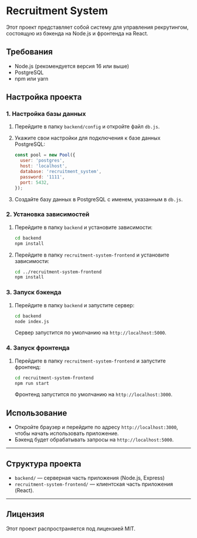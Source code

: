 # Recruitment System

Этот проект представляет собой систему для управления рекрутингом, состоящую из бэкенда на Node.js и фронтенда на React.

## Требования

- Node.js (рекомендуется версия 16 или выше)
- PostgreSQL
- npm или yarn

## Настройка проекта

### 1. Настройка базы данных

1. Перейдите в папку `backend/config` и откройте файл `db.js`.
2. Укажите свои настройки для подключения к базе данных PostgreSQL:

   ```javascript
   const pool = new Pool({
     user: 'postgres',
     host: 'localhost',
     database: 'recruitment_system',
     password: '1111',
     port: 5432,
   });
   ```

3. Создайте базу данных в PostgreSQL с именем, указанным в `db.js`.

### 2. Установка зависимостей

1. Перейдите в папку `backend` и установите зависимости:

   ```bash
   cd backend
   npm install
   ```

2. Перейдите в папку `recruitment-system-frontend` и установите зависимости:

   ```bash
   cd ../recruitment-system-frontend
   npm install
   ```

### 3. Запуск бэкенда

1. Перейдите в папку `backend` и запустите сервер:

   ```bash
   cd backend
   node index.js
   ```

   Сервер запустится по умолчанию на `http://localhost:5000`.

### 4. Запуск фронтенда

1. Перейдите в папку `recruitment-system-frontend` и запустите фронтенд:

   ```bash
   cd recruitment-system-frontend
   npm run start
   ```

   Фронтенд запустится по умолчанию на `http://localhost:3000`.

## Использование

- Откройте браузер и перейдите по адресу `http://localhost:3000`, чтобы начать использовать приложение.
- Бэкенд будет обрабатывать запросы на `http://localhost:5000`.

---

## Структура проекта

- `backend/` — серверная часть приложения (Node.js, Express)
- `recruitment-system-frontend/` — клиентская часть приложения (React).

---

## Лицензия

Этот проект распространяется под лицензией MIT.